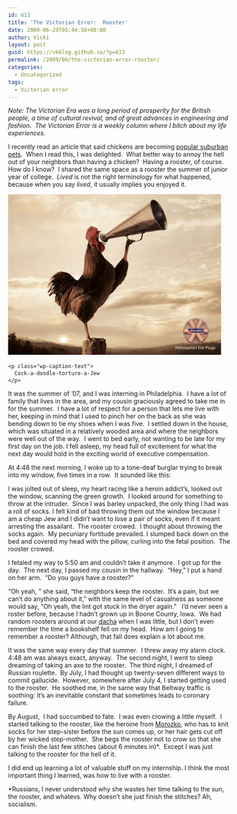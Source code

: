 ```yaml
---
id: 613
title: 'The Victorian Error:  Rooster'
date: 2009-06-29T05:44:58+00:00
author: Vicki
layout: post
guid: https://vkblog.github.io/?p=613
permalink: /2009/06/the-victorian-error-rooster/
categories:
  - Uncategorized
tags:
  - Victorian error
---
```

<p style="text-align: left;">
  <em>Note: The Victorian Era was a long period of prosperity for the British people, a time of cultural revival, and of great advances in engineering and fashion.  The Victorian Error is a weekly column where I bitch about my life experiences.<br /> </em>
</p>

<p style="text-align: left;">
  I recently read an article that said chickens are becoming <a href="http://www.myfoxdc.com/dpp/news/consumers/dpgo_chickens_urban_pets_lwf_061509_2575822">popular suburban pets</a>.  When I read this, I was delighted.  What better way to annoy the hell out of your neighbors than having a chicken?  Having a rooster, of course.  How do I know?  I shared the same space as a rooster the summer of junior year of college.  <em>Lived</em> is not the right terminology for what happened, because when you say <em>lived</em>, it usually implies you enjoyed it.
</p>

<p style="text-align: left;">
  <div id="attachment_616" style="width: 493px" class="wp-caption aligncenter">
    <a href="https://raw.githubusercontent.com/vkblog/vkblog.github.io/master/public/img/2009/06/rooster.jpg"><img class="size-full wp-image-616" title="rooster" src="https://raw.githubusercontent.com/vkblog/vkblog.github.io/master/public/img/2009/06/rooster.jpg" alt="The exact rooster in question." width="483" height="363" /></a>
    
    <p class="wp-caption-text">
      Cock-a-doodle-torture-a-Jew
    </p>
  </div>
  
  <p>
    It was the summer of &#8217;07, and I was interning in Philadelphia.  I have a lot of family that lives in the area, and my cousin graciously agreed to take me in for the summer.  I have a lot of respect for a person that lets me live with her, keeping in mind that I used to pinch her on the back as she was bending down to tie my shoes when I was five.  I settled down in the house, which was situated in a relatively wooded area and where the neighbors were well out of the way.  I went to bed early, not wanting to be late for my first day on the job. I fell asleep, my head full of excitement for what the next day would hold in the exciting world of executive compensation.
  </p>
  
  <p>
    At 4:48 the next morning, I woke up to a tone-deaf burglar trying to break into my window, five times in a row.  It sounded like this:
  </p>
  
  <p>
  </p>
  
  <p>
    I was jolted out of sleep, my heart racing like a heroin addict&#8217;s, looked out the window, scanning the green growth.  I looked around for something to throw at the intruder.  Since I was barley unpacked, the only thing I had was a roll of socks. I felt kind of bad throwing them out the window because I am a cheap Jew and I didn&#8217;t want to lose a pair of socks, even if it meant arresting the assailant.  The rooster crowed.  I thought about throwing the socks again.  My pecuniary fortitude prevailed. I slumped back down on the bed and covered my head with the pillow, curling into the fetal position.  The rooster crowed.
  </p>
  
  <p>
    I fetaled my way to 5:50 am and couldn&#8217;t take it anymore.  I got up for the day.  The next day, I passed my cousin in the hallway.  &#8220;Hey,&#8221; I put a hand on her arm.  &#8220;Do you guys have a rooster?&#8221;
  </p>
  
  <p>
    &#8220;Oh yeah, &#8221; she said, &#8220;the neighbors keep the rooster.  It&#8217;s a pain, but we can&#8217;t do anything about it,&#8221; with the same level of casualness as someone would say, &#8220;Oh yeah, the lint got stuck in the dryer again.&#8221;   I&#8217;d never seen a roster before, because I hadn&#8217;t grown up in Boone County, Iowa.  We had random roosters around at our <a href="http://en.wikipedia.org/wiki/Dacha">dacha</a> when I was little, but I don&#8217;t even remember the time a bookshelf fell on my head.  How am I going to remember a rooster? Although, that fall does explain a lot about me.
  </p>
  
  <p>
    It was the same way every day that summer.  I threw away my alarm clock.  4:48 am was always exact, anyway.  The second night, I went to sleep dreaming of taking an axe to the rooster.  The third night, I dreamed of Russian roulette.  By July, I had thought up twenty-seven different ways to commit gallucide.  However, somewhere after July 4, I started getting used to the rooster.  He soothed me, in the same way that Beltway traffic is soothing: it&#8217;s an inevitable constant that sometimes leads to coronary failure.
  </p>
  
  <p>
    By August,  I had succumbed to fate.  I was even crowing a little myself.  I started talking to the rooster, like the heroine from <a href="http://russian-crafts.com/tales/morozko.html">Morozko</a>, who has to knit socks for her step-sister before the sun comes up, or her hair gets cut off by her wicked step-mother.  She begs the rooster not to crow so that she can finish the last few stitches (about 6 minutes in)*.  Except I was just talking to the rooster for the hell of it.
  </p>
  
  <p>
  </p>
  
  <p>
    I did end up learning a lot of valuable stuff on my internship. I think the most important thing I learned, was how to live with a rooster.
  </p>
  
  <p>
    *Russians, I never understood why she wastes her time talking to the sun, the rooster, and whatevs. Why doesn&#8217;t she just finish the stitches? Ah, socialism.
  </p>